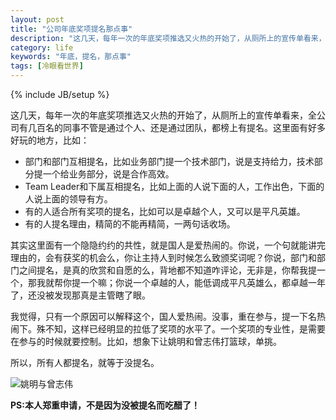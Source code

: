 ```yaml
---
layout: post
title: "公司年底奖项提名那点事"
description: "这几天，每年一次的年底奖项推选又火热的开始了，从厕所上的宣传单看来，全公司有几百名的同事不管是通过个人、还是通过团队，都榜上有提名。这里面有好多好玩的地方，比如：<br/><br/><ul><li>部门和部门互相提名，比如业务部门提一个技术部门，说是支持给力，技术部分提一个给业务部分，说是合作高效。</li><li>Team Leader和下属互相提名，比如上面的人说下面的人，工作出色，下面的人说上面的领导有方。</li><li>有的人适合所有奖项的提名，比如可以是卓越个人，又可以是平凡英雄。</li><li>有的人提名理由，精简的不能再精简，一两句话收场。</li></ul>"
category: life
keywords: "年底，提名，那点事"
tags: [冷眼看世界]
---
```

{% include JB/setup %}

这几天，每年一次的年底奖项推选又火热的开始了，从厕所上的宣传单看来，全公司有几百名的同事不管是通过个人、还是通过团队，都榜上有提名。这里面有好多好玩的地方，比如：  

* 部门和部门互相提名，比如业务部门提一个技术部门，说是支持给力，技术部分提一个给业务部分，说是合作高效。
* Team Leader和下属互相提名，比如上面的人说下面的人，工作出色，下面的人说上面的领导有方。
* 有的人适合所有奖项的提名，比如可以是卓越个人，又可以是平凡英雄。
* 有的人提名理由，精简的不能再精简，一两句话收场。
   


其实这里面有一个隐隐约约的共性，就是国人是爱热闹的。你说，一个句就能讲完理由的，会有获奖的机会么，你让主持人到时候怎么致颁奖词呢？你说，部门和部门之间提名，是真的欣赏和自愿的么，背地都不知道咋评论，无非是，你帮我提一个，那我就帮你提一个嘛；你说一个卓越的人，能低调成平凡英雄么，都卓越一年了，还没被发现那真是主管瞎了眼。  

我觉得，只有一个原因可以解释这个，国人爱热闹。没事，重在参与，提一下名热闹下。殊不知，这样已经明显的拉低了奖项的水平了。一个奖项的专业性，是需要在参与的时候就要控制。比如，想象下让姚明和曾志伟打篮球，单挑。

所以，所有人都提名，就等于没提名。  

![姚明与曾志伟](http://pic.yupoo.com/kingauthur/CzsBW0RN/medish.jpg)

**PS:本人郑重申请，不是因为没被提名而吃醋了！**